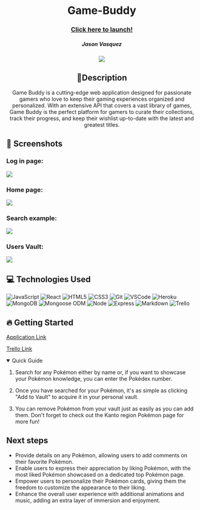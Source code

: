    <div id="description" align="center">

  # Game-Buddy

  ### [Click here to launch!](https://game-buddyy-a9a4b6f3bc4b.herokuapp.com/Collection)

  ##### Jason Vasquez

  [![](https://i.imgur.com/JrCnDbB.png)](https://www.linkedin.com/in/jason-vasquez11//)

  ## 📝Description 

Game Buddy is a cutting-edge web application designed for passionate gamers who love to keep their gaming experiences organized and personalized. With an extensive API that covers a vast library of games, Game Buddy is the perfect platform for gamers to curate their collections, track their progress, and keep their wishlist up-to-date with the latest and greatest titles.


  </div>

## 📸 Screenshots 
### Log in page:
<img src="https://i.imgur.com/wh1SLNW.png">

### Home page:
<img src="https://i.imgur.com/DS3xU4q.png">

### Search example:
<img src="https://i.imgur.com/z964xrg.png">

### Users Vault:
<img src="https://i.imgur.com/k2s65pZ.png">

##  💻 Technologies Used 
  ![JavaScript](https://img.shields.io/badge/-JavaScript-05122A?style=flat&logo=javascript)
    ![React](https://img.shields.io/badge/-React-05122A?style=flat&logo=react)
  ![HTML5](https://img.shields.io/badge/-HTML5-05122A?style=flat&logo=html5)
  ![CSS3](https://img.shields.io/badge/-CSS-05122A?style=flat&logo=css3)
  ![Git](https://img.shields.io/badge/-Git-05122A?style=flat&logo=git)
  ![VSCode](https://img.shields.io/badge/-VS_Code-05122A?style=flat&logo=visualstudio)
  ![Heroku](https://img.shields.io/badge/-Heroku-05122A?style=flat&logo=heroku)
  ![MongoDB](https://img.shields.io/badge/-MongoDB-05122A?style=flat&logo=mongodb)
  ![Mongoose ODM](https://img.shields.io/badge/-Mongoose_ODM-05122A?style=flat&logo=mongodb)
  ![Node](https://img.shields.io/badge/-Node.js-05122A?style=flat&logo=node.js)
  ![Express](https://img.shields.io/badge/-Express-05122A?style=flat&logo=express)
  ![Markdown](https://img.shields.io/badge/-Markdown-05122A?style=flat&logo=markdown)
  ![Trello](https://img.shields.io/badge/-Trello-05122A?style=flat&logo=trello)



## 🔥 Getting Started 

 [Application Link](https://game-buddyy-a9a4b6f3bc4b.herokuapp.com/Collection)
 
 [Trello Link](https://trello.com/b/gX5wkWNy/project-2)
<details open>
<summary> Quick Guide </summary>

1. Search for any Pokémon either by name or, if you want to showcase your Pokémon knowledge, you can enter the Pokédex number.

2. Once you have searched for your Pokémon, it's as simple as clicking "Add to Vault" to acquire it in your personal vault.

3. You can remove Pokémon from your vault just as easily as you can add them. Don't forget to check out the Kanto region Pokémon page for more fun!

</details>

## Next steps 
- Provide details on any Pokémon, allowing users to add comments on their favorite Pokémon.
- Enable users to express their appreciation by liking Pokémon, with the most liked Pokémon showcased on a dedicated top Pokémon page.
- Empower users to personalize their Pokémon cards, giving them the freedom to customize the appearance to their liking.
- Enhance the overall user experience with additional animations and music, adding an extra layer of immersion and enjoyment.
